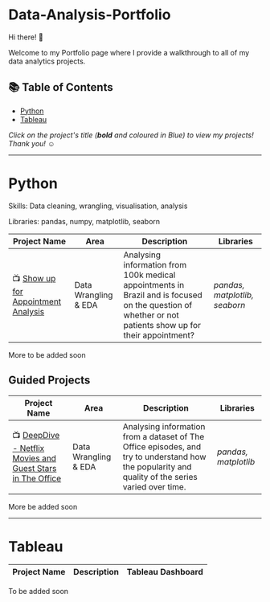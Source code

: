 # Data-Analysis-Portfolio

Hi there! 🙋

Welcome to my Portfolio page where I provide a walkthrough to all of my data analytics projects.

## 📚 Table of Contents
- [Python](#python)
- [Tableau](#tableau)

_Click on the project's title (**bold** and coloured in Blue) to view my projects! Thank you! ☺️_

***

# Python

Skills: Data cleaning, wrangling, visualisation, analysis

Libraries: pandas, numpy, matplotlib, seaborn

| Project Name | Area | Description | Libraries |    
|---|---|---|---|
| 📺 [Show up for Appointment Analysis](https://github.com/fellydyll/-ALX-Udacity-Scholarship-Program/blob/main/investigate-a-dataset-template.ipynb) |   Data Wrangling & EDA | Analysing  information from 100k medical appointments in Brazil and is focused on the question of whether or not patients show up for their appointment? | _pandas, matplotlib, seaborn_ |   



More to be added soon

## Guided Projects

| Project Name | Area | Description | Libraries | 
|---|---|---|----|
| 📺 [DeepDive - Netflix Movies and Guest Stars in The Office](https://github.com/fellydyll/Data-Analysis-Portfolio/blob/main/Datacamp/DeepDive%20-%20Netflix%20Movies%20and%20Guest%20Stars%20in%20The%20Office.ipynb)| Data Wrangling & EDA | Analysing  information from a dataset of The Office episodes, and try to understand how the popularity and quality of the series varied over time.| _pandas, matplotlib_ |   

More be added soon

***

# Tableau

| Project Name | Description | Tableau Dashboard |
|---|---|---|

To be added soon
